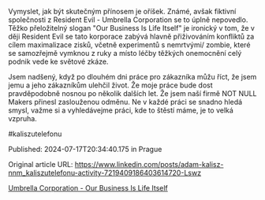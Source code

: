 Vymyslet, jak být skutečným přínosem je oříšek. Známé, avšak fiktivní společnosti z Resident Evil - Umbrella Corporation se to úplně nepovedlo. Těžko přeložitelný slogan "Our Business Is Life Itself" je ironický v tom, že v ději Resident Evil se tato korporace zabývá hlavně přiživováním konfliktů za cílem maximalizace zisků, včetně experimentů s nemrtvými/ zombie, které se samozřejmě vymknou z ruky a místo léčby těžkých onemocnění celý podnik vede ke světové zkáze.

Jsem nadšený, když po dlouhém dni práce pro zákazníka můžu říct, že jsem jemu a jeho zákazníkům ulehčil život. Že moje práce bude dost pravděpodobně nosnou po několik dalších let. Že jsem naší firmě NOT NULL Makers přinesl zaslouženou odměnu. Ne v každé práci se snadno hledá smysl, važme si a vyhledávejme práci, kde to štěstí máme, je to velká vzpruha.

#kaliszutelefonu


Published: 2024-07-17T20:34:40.175 in Prague

Original article URL: https://www.linkedin.com/posts/adam-kalisz-nnm_kaliszutelefonu-activity-7219409186403614720-Lswz

[Umbrella Corporation - Our Business Is Life Itself](./media/umbrella-corporation.jpg)
